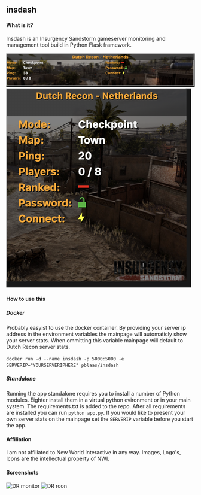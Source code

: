## insdash

#### What is it?

Insdash is an Insurgency Sandstorm gameserver monitoring and management tool build in Python Flask framework.

![DR banner](/dr_banner.png)
![DR widget](/dr_widget.png)


#### How to use this


##### Docker
Probably easyist to use the docker container. By providing your server ip address in the environment variables the mainpage will automaticly show your server stats.
When ommitting this variable mainpage will default to Dutch Recon server stats.

`docker run -d --name insdash -p 5000:5000 -e SERVERIP="YOURSERVERIPHERE" pblaas/insdash`

##### Standalone
Running the app standalone requires you to install a number of Python modules. Eighter install them in a virtual python evironment or in your main system.
The requirements.txt is added to the repo. After all requirements are installed you can run `python app.py`.
If you would like to present your own server stats on the mainpage set the `SERVERIP` variable before you start the app.



#### Affiliation 
I am not affiliated to New World Interactive in any way. Images, Logo's, Icons are the intellectual property of NWI.

#### Screenshots


![DR monitor](/dr_monitor.png)
![DR rcon](/dr_rcon.png)
